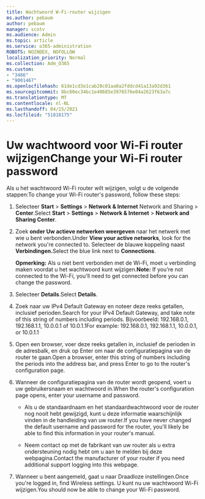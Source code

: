 ```yaml
---
title: Wachtwoord W-Fi-router wijzigen
ms.author: pebaum
author: pebaum
manager: scotv
ms.audience: Admin
ms.topic: article
ms.service: o365-administration
ROBOTS: NOINDEX, NOFOLLOW
localization_priority: Normal
ms.collection: Adm_O365
ms.custom:
- "3486"
- "9001467"
ms.openlocfilehash: 61de1cd3e1cab28c01aa0a2fddcd41a13a92d361
ms.sourcegitcommit: 8bc60ec34bc1e40685e3976576e04a2623f63a7c
ms.translationtype: MT
ms.contentlocale: nl-NL
ms.lasthandoff: 04/15/2021
ms.locfileid: "51818175"
---
```

# <a name="change-your-wi-fi-router-password"></a><span data-ttu-id="cf0ef-102">Uw wachtwoord voor Wi-Fi router wijzigen</span><span class="sxs-lookup"><span data-stu-id="cf0ef-102">Change your Wi-Fi router password</span></span>

<span data-ttu-id="cf0ef-103">Als u het wachtwoord Wi-Fi router wilt wijzigen, volgt u de volgende stappen:</span><span class="sxs-lookup"><span data-stu-id="cf0ef-103">To change your Wi-Fi router's password, follow these steps:</span></span>

1. <span data-ttu-id="cf0ef-104">Selecteer **Start**  >  **Settings**  >  **Network & Internet** Network and Sharing  >  **Center**.</span><span class="sxs-lookup"><span data-stu-id="cf0ef-104">Select **Start** > **Settings** > **Network & Internet** > **Network and Sharing Center**.</span></span>

2. <span data-ttu-id="cf0ef-105">Zoek **onder Uw actieve netwerken weergeven** naar het netwerk met wie u bent verbonden.</span><span class="sxs-lookup"><span data-stu-id="cf0ef-105">Under **View your active networks**, look for the network you're connected to.</span></span> <span data-ttu-id="cf0ef-106">Selecteer de blauwe koppeling naast **Verbindingen.**</span><span class="sxs-lookup"><span data-stu-id="cf0ef-106">Select the blue link next to **Connections**.</span></span><br>

   <span data-ttu-id="cf0ef-107">**Opmerking:** Als u niet bent verbonden met de Wi-Fi, moet u verbinding maken voordat u het wachtwoord kunt wijzigen.</span><span class="sxs-lookup"><span data-stu-id="cf0ef-107">**Note:** If you're not connected to the Wi-Fi, you'll need to get connected before you can change the password.</span></span>

3. <span data-ttu-id="cf0ef-108">Selecteer **Details**.</span><span class="sxs-lookup"><span data-stu-id="cf0ef-108">Select **Details**.</span></span>

4. <span data-ttu-id="cf0ef-109">Zoek naar uw IPv4 Default Gateway en noteer deze reeks getallen, inclusief perioden.</span><span class="sxs-lookup"><span data-stu-id="cf0ef-109">Search for your IPv4 Default Gateway, and take note of this string of numbers including periods.</span></span> <span data-ttu-id="cf0ef-110">Bijvoorbeeld: 192.168.0.1, 192.168.1.1, 10.0.0.1 of 10.0.1.1</span><span class="sxs-lookup"><span data-stu-id="cf0ef-110">For example: 192.168.0.1, 192.168.1.1, 10.0.0.1, or 10.0.1.1</span></span>

5. <span data-ttu-id="cf0ef-111">Open een browser, voer deze reeks getallen in, inclusief de perioden in de adresbalk, en druk op Enter om naar de configuratiepagina van de router te gaan.</span><span class="sxs-lookup"><span data-stu-id="cf0ef-111">Open a browser, enter this string of numbers including the periods into the address bar, and press Enter to go to the router's configuration page.</span></span>

6. <span data-ttu-id="cf0ef-112">Wanneer de configuratiepagina van de router wordt geopend, voert u uw gebruikersnaam en wachtwoord in.</span><span class="sxs-lookup"><span data-stu-id="cf0ef-112">When the router's configuration page opens, enter your username and password.</span></span><br>
   - <span data-ttu-id="cf0ef-113">Als u de standaardnaam en het standaardwachtwoord voor de router nog nooit hebt gewijzigd, kunt u deze informatie waarschijnlijk vinden in de handleiding van uw router.</span><span class="sxs-lookup"><span data-stu-id="cf0ef-113">If you have never changed the default username and password for the router, you'll likely be able to find this information in your router's manual.</span></span>

   - <span data-ttu-id="cf0ef-114">Neem contact op met de fabrikant van uw router als u extra ondersteuning nodig hebt om u aan te melden bij deze webpagina.</span><span class="sxs-lookup"><span data-stu-id="cf0ef-114">Contact the manufacturer of your router if you need additional support logging into this webpage.</span></span>

7. <span data-ttu-id="cf0ef-115">Wanneer u bent aangemeld, gaat u naar Draadloze instellingen.</span><span class="sxs-lookup"><span data-stu-id="cf0ef-115">Once you're logged in, find Wireless settings.</span></span> <span data-ttu-id="cf0ef-116">U kunt nu uw wachtwoord Wi-Fi wijzigen.</span><span class="sxs-lookup"><span data-stu-id="cf0ef-116">You should now be able to change your Wi-Fi password.</span></span>
